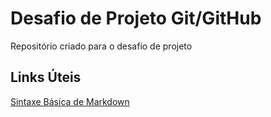 # Desafio de Projeto Git/GitHub
Repositório criado para o desafio de projeto

## Links Úteis

[Sintaxe Básica de Markdown](https://www.markdownguide.org/basic-syntax/)
